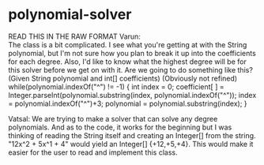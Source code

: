 # polynomial-solver
READ THIS IN THE RAW FORMAT
Varun:    
    The class is a bit complicated.
    I see what you're getting at with the String polynomial, but I'm not sure how you plan to break it up into the coefficients for each        degree.
    Also, I'd like to know what the highest degree will be for this solver before we get on with it. Are we going to do something like          this?
    (Given String polynomial and int[] coefficients) (Obviously not refined)
    while(polynomial.indexOf("^") != -1) {
        int index = 0;
        coefficient[ ] = Integer.parseInt(polynomial.substring(index, polynomial.indexOf("^"));
        index = polynomial.indexOf("^")+3;
        polynomial = polynomial.substring(index);
    }

Vatsal:
    We are trying to make a solver that can solve any degree polynomials. And as to the code, it works for the beginning but I was             thinking of reading the String itself and creating an Integer[] from the string.
        "12x^2 + 5x^1 + 4" would yield an Integer[] {+12,+5,+4}. 
    This would make it easier for the user to read and implement this class.
